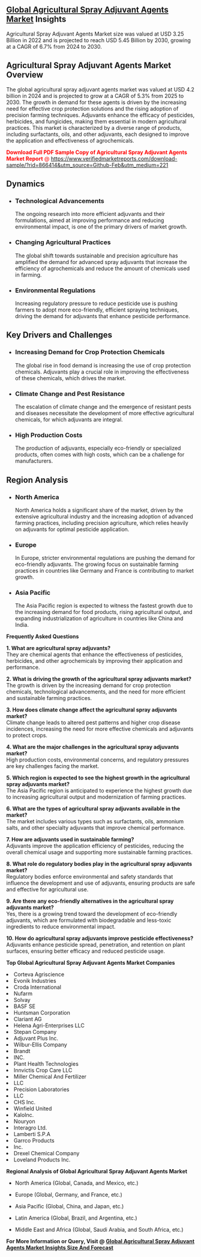 <h2><a href="https://www.verifiedmarketreports.com/download-sample/?rid=866414&amp;utm_source=Github&amp;utm_medium=221" target="_blank">Global Agricultural Spray Adjuvant Agents Market</a> Insights</h2><p>Agricultural Spray Adjuvant Agents Market size was valued at USD 3.25 Billion in 2022 and is projected to reach USD 5.45 Billion by 2030, growing at a CAGR of 6.7% from 2024 to 2030.</p><p> <h2>Agricultural Spray Adjuvant Agents Market Overview</h2> <p>The global agricultural spray adjuvant agents market was valued at USD 4.2 billion in 2024 and is projected to grow at a CAGR of 5.3% from 2025 to 2030. The growth in demand for these agents is driven by the increasing need for effective crop protection solutions and the rising adoption of precision farming techniques. Adjuvants enhance the efficacy of pesticides, herbicides, and fungicides, making them essential in modern agricultural practices. This market is characterized by a diverse range of products, including surfactants, oils, and other adjuvants, each designed to improve the application and effectiveness of agrochemicals.</p> <p><p><span class=""><span style="color: #ff0000;"><strong>Download Full PDF Sample Copy of Agricultural Spray Adjuvant Agents Market Report</strong> @ </span><a href="https://www.verifiedmarketreports.com/download-sample/?rid=866414&amp;utm_source=Github-Feb&amp;utm_medium=221" target="_blank">https://www.verifiedmarketreports.com/download-sample/?rid=866414&amp;utm_source=Github-Feb&amp;utm_medium=221</a></span></p></p> <h2>Dynamics</h2> <ul> <li><h3>Technological Advancements</h3> The ongoing research into more efficient adjuvants and their formulations, aimed at improving performance and reducing environmental impact, is one of the primary drivers of market growth.</li> <li><h3>Changing Agricultural Practices</h3> The global shift towards sustainable and precision agriculture has amplified the demand for advanced spray adjuvants that increase the efficiency of agrochemicals and reduce the amount of chemicals used in farming.</li> <li><h3>Environmental Regulations</h3> Increasing regulatory pressure to reduce pesticide use is pushing farmers to adopt more eco-friendly, efficient spraying techniques, driving the demand for adjuvants that enhance pesticide performance.</li> </ul> <h2>Key Drivers and Challenges</h2> <ul> <li><h3>Increasing Demand for Crop Protection Chemicals</h3> The global rise in food demand is increasing the use of crop protection chemicals. Adjuvants play a crucial role in improving the effectiveness of these chemicals, which drives the market.</li> <li><h3>Climate Change and Pest Resistance</h3> The escalation of climate change and the emergence of resistant pests and diseases necessitate the development of more effective agricultural chemicals, for which adjuvants are integral.</li> <li><h3>High Production Costs</h3> The production of adjuvants, especially eco-friendly or specialized products, often comes with high costs, which can be a challenge for manufacturers.</li> </ul> <h2>Region Analysis</h2> <ul> <li><h3>North America</h3> North America holds a significant share of the market, driven by the extensive agricultural industry and the increasing adoption of advanced farming practices, including precision agriculture, which relies heavily on adjuvants for optimal pesticide application.</li> <li><h3>Europe</h3> In Europe, stricter environmental regulations are pushing the demand for eco-friendly adjuvants. The growing focus on sustainable farming practices in countries like Germany and France is contributing to market growth.</li> <li><h3>Asia Pacific</h3> The Asia Pacific region is expected to witness the fastest growth due to the increasing demand for food products, rising agricultural output, and expanding industrialization of agriculture in countries like China and India.</li> </ul> <p><strong>Frequently Asked Questions</strong></p> <p><strong>1. What are agricultural spray adjuvants?</strong><br> They are chemical agents that enhance the effectiveness of pesticides, herbicides, and other agrochemicals by improving their application and performance.</p> <p><strong>2. What is driving the growth of the agricultural spray adjuvants market?</strong><br> The growth is driven by the increasing demand for crop protection chemicals, technological advancements, and the need for more efficient and sustainable farming practices.</p> <p><strong>3. How does climate change affect the agricultural spray adjuvants market?</strong><br> Climate change leads to altered pest patterns and higher crop disease incidences, increasing the need for more effective chemicals and adjuvants to protect crops.</p> <p><strong>4. What are the major challenges in the agricultural spray adjuvants market?</strong><br> High production costs, environmental concerns, and regulatory pressures are key challenges facing the market.</p> <p><strong>5. Which region is expected to see the highest growth in the agricultural spray adjuvants market?</strong><br> The Asia Pacific region is anticipated to experience the highest growth due to increasing agricultural output and modernization of farming practices.</p> <p><strong>6. What are the types of agricultural spray adjuvants available in the market?</strong><br> The market includes various types such as surfactants, oils, ammonium salts, and other specialty adjuvants that improve chemical performance.</p> <p><strong>7. How are adjuvants used in sustainable farming?</strong><br> Adjuvants improve the application efficiency of pesticides, reducing the overall chemical usage and supporting more sustainable farming practices.</p> <p><strong>8. What role do regulatory bodies play in the agricultural spray adjuvants market?</strong><br> Regulatory bodies enforce environmental and safety standards that influence the development and use of adjuvants, ensuring products are safe and effective for agricultural use.</p> <p><strong>9. Are there any eco-friendly alternatives in the agricultural spray adjuvants market?</strong><br> Yes, there is a growing trend toward the development of eco-friendly adjuvants, which are formulated with biodegradable and less-toxic ingredients to reduce environmental impact.</p> <p><strong>10. How do agricultural spray adjuvants improve pesticide effectiveness?</strong><br> Adjuvants enhance pesticide spread, penetration, and retention on plant surfaces, ensuring better efficacy and reduced pesticide usage.</p> </p><p><strong>Top Global Agricultural Spray Adjuvant Agents Market Companies</strong></p><div data-test-id=""><p><li>Corteva Agriscience</li><li> Evonik Industries</li><li> Croda International</li><li> Nufarm</li><li> Solvay</li><li> BASF SE</li><li> Huntsman Corporation</li><li> Clariant AG</li><li> Helena Agri-Enterprises LLC</li><li> Stepan Company</li><li> Adjuvant Plus Inc.</li><li> Wilbur-Ellis Company</li><li> Brandt</li><li> INC.</li><li> Plant Health Technologies</li><li> Innvictis Crop Care LLC</li><li> Miller Chemical And Fertilizer</li><li> LLC</li><li> Precision Laboratories</li><li> LLC</li><li> CHS Inc.</li><li> Winfield United</li><li> KaloInc.</li><li> Nouryon</li><li> Interagro Ltd.</li><li> Lamberti S.P.A</li><li> Garrco Products</li><li> Inc.</li><li> Drexel Chemical Company</li><li> Loveland Products Inc.</li></p><div><strong>Regional Analysis of&nbsp;Global Agricultural Spray Adjuvant Agents Market</strong></div><ul><li dir="ltr"><p dir="ltr">North America&nbsp;(Global, Canada, and Mexico, etc.)</p></li><li dir="ltr"><p dir="ltr">Europe (Global, Germany, and France, etc.)</p></li><li dir="ltr"><p dir="ltr">Asia Pacific&nbsp;(Global, China, and Japan, etc.)</p></li><li dir="ltr"><p dir="ltr">Latin America&nbsp;(Global, Brazil, and Argentina, etc.)</p></li><li dir="ltr">Middle East and Africa&nbsp;(Global, Saudi Arabia, and South Africa, etc.)</li></ul><p><strong>For More Information or Query, Visit @&nbsp;</strong><strong><a href="https://www.verifiedmarketreports.com/product/agricultural-spray-adjuvant-agents-market/?utm_source=Github&amp;utm_medium=221" target="_blank">Global Agricultural Spray Adjuvant Agents Market Insights Size And Forecast</a></strong></p></div>
